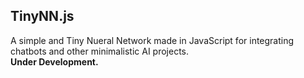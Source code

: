 ## TinyNN.js
A simple and Tiny Nueral Network made in JavaScript for integrating chatbots and other minimalistic AI projects.<br>
<strong> Under Development. </strong>
